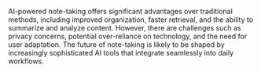 AI-powered note-taking offers significant advantages over traditional methods, including improved organization, faster retrieval, and the ability to summarize and analyze content. However, there are challenges such as privacy concerns, potential over-reliance on technology, and the need for user adaptation. The future of note-taking is likely to be shaped by increasingly sophisticated AI tools that integrate seamlessly into daily workflows.
